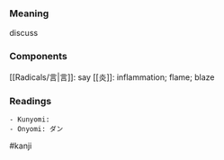 ### Meaning

discuss

### Components

[[Radicals/言|言]]: say [[炎]]: inflammation; flame; blaze

### Readings

```
- Kunyomi: 
- Onyomi: ダン
```

#kanji